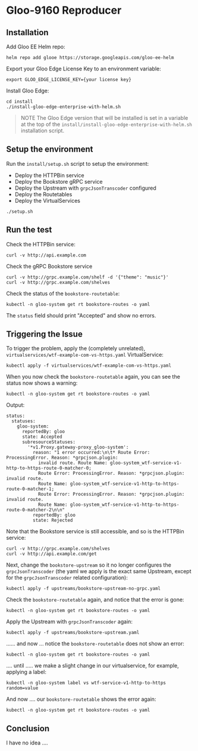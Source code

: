 # Gloo-9160 Reproducer


## Installation

Add Gloo EE Helm repo:
```
helm repo add glooe https://storage.googleapis.com/gloo-ee-helm
```

Export your Gloo Edge License Key to an environment variable:
```
export GLOO_EDGE_LICENSE_KEY={your license key}
```

Install Gloo Edge:
```
cd install
./install-gloo-edge-enterprise-with-helm.sh
```

> NOTE
> The Gloo Edge version that will be installed is set in a variable at the top of the `install/install-gloo-edge-enterprise-with-helm.sh` installation script.

## Setup the environment

Run the `install/setup.sh` script to setup the environment:

- Deploy the HTTPBin service
- Deploy the Bookstore gRPC service
- Deploy the Upstream with `grpcJsonTranscoder` configured
- Deploy the Routetables
- Deploy the VirtualServices

```
./setup.sh
```

## Run the test

Check the HTTPBin service:

```
curl -v http://api.example.com
```

Check the gRPC Bookstore service

```
curl -v http://grpc.example.com/shelf -d '{"theme": "music"}'
curl -v http://grpc.example.com/shelves
```

Check the status of the `bookstore-routetable`:

```
kubectl -n gloo-system get rt bookstore-routes -o yaml
```

The `status` field should print "Accepted" and show no errors.

## Triggering the Issue

To trigger the problem, apply the (completely unrelated), `virtualservices/wtf-example-com-vs-https.yaml` VirtualService:

```
kubectl apply -f virtualservices/wtf-example-com-vs-https.yaml
```

When you now check the `bookstore-routetable` again, you can see the status now shows a warning:

```
kubectl -n gloo-system get rt bookstore-routes -o yaml
```

Output:
```
status:
  statuses:
    gloo-system:
      reportedBy: gloo
      state: Accepted
      subresourceStatuses:
        '*v1.Proxy.gateway-proxy_gloo-system':
          reason: "1 error occurred:\n\t* Route Error: ProcessingError. Reason: *grpcjson.plugin:
            invalid route. Route Name: gloo-system_wtf-service-v1-http-to-https-route-0-matcher-0;
            Route Error: ProcessingError. Reason: *grpcjson.plugin: invalid route.
            Route Name: gloo-system_wtf-service-v1-http-to-https-route-0-matcher-1;
            Route Error: ProcessingError. Reason: *grpcjson.plugin: invalid route.
            Route Name: gloo-system_wtf-service-v1-http-to-https-route-0-matcher-2\n\n"
          reportedBy: gloo
          state: Rejected
```

Note that the Bookstore service is still accessible, and so is the HTTPBin service:

```
curl -v http://grpc.example.com/shelves
curl -v http://api.example.com/get
```

Next, change the `bookstore-upstream` so it no longer configures the `grpcJsonTranscoder` (the yaml we apply is the exact same Upstream, except for the `grpcJsonTranscoder` related configuration):

```
kubectl apply -f upstreams/bookstore-upstream-no-grpc.yaml
```

Check the `bookstore-routetable` again, and notice that the error is gone:

```
kubectl -n gloo-system get rt bookstore-routes -o yaml
```

Apply the Upstream with `grpcJsonTranscoder` again:

```
kubectl apply -f upstreams/bookstore-upstream.yaml 
```

...... and now ... notice the `bookstore-routetable` does not show an error:

```
kubectl -n gloo-system get rt bookstore-routes -o yaml
```

.... until ..... we make a slight change in our virtualservice, for example, applying a label:

```
kubectl -n gloo-system label vs wtf-service-v1-http-to-https random=value
```

And now .... our `bookstore-routetable` shows the error again:

```
kubectl -n gloo-system get rt bookstore-routes -o yaml
```

## Conclusion
I have no idea ....